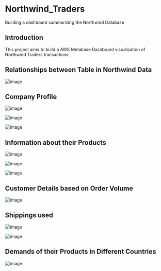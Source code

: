 # Northwind_Traders
Building a dashboard summarizing the Northwind Database

Introduction
-------------------------------------
This project aims to build a AWS Metabase Dashboard visualization of Northwind Traders transactions.



Relationships between Table in Northwind Data
----------------------------------------------

![image](https://user-images.githubusercontent.com/55586376/151537971-f07ff8c7-616b-47ee-b0fd-7e14851245a5.png)



Company Profile
--------------------------------------------------------------------------------------------------------
![image](https://user-images.githubusercontent.com/55586376/151712594-f93e2f3b-bb9f-44d2-8486-3dee112cc678.png)


![image](https://user-images.githubusercontent.com/55586376/151806243-50dcc7cf-5b03-4f68-a800-ab76070562a7.png)



![image](https://user-images.githubusercontent.com/55586376/152330800-403d0e69-2636-4508-8418-b4ba99f4cb6b.png)


Information about their Products
-------------------------------------------------------------------------------------------------------------
![image](https://user-images.githubusercontent.com/55586376/152616729-b2f9910d-aafb-4769-b1f5-5a50046ae33f.png)



![image](https://user-images.githubusercontent.com/55586376/152656039-bcbab7d5-0a46-4fe8-8881-f625eb200d39.png)


![image](https://user-images.githubusercontent.com/55586376/152837343-c540fc6e-e7f2-4c83-8d49-514509521b74.png)


Customer Details based on Order Volume
-------------------------------------------------------------------------------------------------------------
![image](https://user-images.githubusercontent.com/55586376/152837407-9fa61323-cccd-4ebe-944d-874cec092bef.png)


Shippings used
--------------------------------------------------------------------------------------------------------------
![image](https://user-images.githubusercontent.com/55586376/153070634-e23727c7-b555-4033-9f04-443699c9b823.png)


![image](https://user-images.githubusercontent.com/55586376/153070667-ceafcbb7-a032-4b87-a951-64b2bb8bcf74.png)


Demands of their Products in Different Countries
--------------------------------------------------------------------------------------------------------------
![image](https://user-images.githubusercontent.com/55586376/153070698-310789c6-cf4e-4612-bea2-5f9ebb85d4a8.png)

